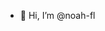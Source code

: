 - 👋 Hi, I’m @noah-fl

<!---
noah-fl/noah-fl is a ✨ special ✨ repository because its `README.md` (this file) appears on your GitHub profile.
You can click the Preview link to take a look at your changes.
--->
